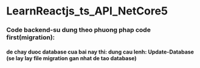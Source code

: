# LearnReactjs_ts_API_NetCore5

### Code backend-su dung theo phuong phap code first(migration): 
#### de chay duoc database cua bai nay thi: dung cau lenh: Update-Database (se lay lay file migration gan nhat de tao database)
